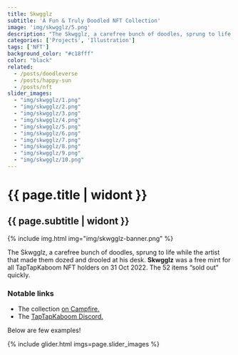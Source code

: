 ```yaml
---
title: Skwgglz
subtitle: 'A Fun & Truly Doodled NFT Collection'
image: 'img/skwgglz/5.png'
description: "The Skwgglz, a carefree bunch of doodles, sprung to life while the artist that made them dozed and drooled at his desk."
categories: ['Projects', 'Illustration']
tags: ['NFT']
background_color: "#c18fff"
color: "black"
related:
  - /posts/doodleverse
  - /posts/happy-sun
  - /posts/nft
slider_images:
  - "img/skwgglz/1.png"
  - "img/skwgglz/2.png"
  - "img/skwgglz/3.png"
  - "img/skwgglz/4.png"
  - "img/skwgglz/5.png"
  - "img/skwgglz/6.png"
  - "img/skwgglz/7.png"
  - "img/skwgglz/8.png"
  - "img/skwgglz/9.png"
  - "img/skwgglz/10.png"
---
```

# {{ page.title | widont }}
## {{ page.subtitle | widont }}

{% include img.html img="img/skwgglz-banner.png" %}

The Skwgglz, a carefree bunch of doodles, sprung to life while the artist that made them dozed and drooled at his desk. **Skwgglz** was a free mint for all TapTapKaboom NFT holders on 31 Oct 2022. The 52 items “sold out” quickly.

### Notable links
- The collection [on Campfire.](https://ttkb.me/skwgglz)
- The [TapTapKaboom Discord.](https://ttkb.me/dc)

Below are few examples!

{% include glider.html imgs=page.slider_images %}
